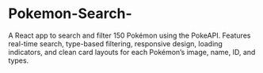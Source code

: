 # Pokemon-Search-
A React app to search and filter 150 Pokémon using the PokeAPI. Features real-time search, type-based filtering, responsive design, loading indicators, and clean card layouts for each Pokémon’s image, name, ID, and types.
